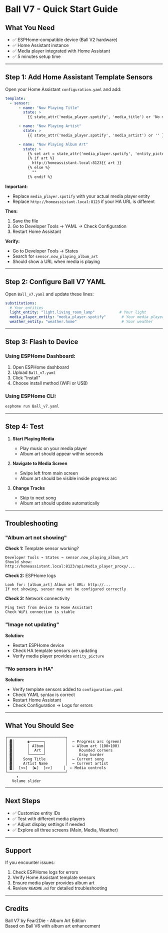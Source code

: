 # Ball V7 - Quick Start Guide

## What You Need

- ✅ ESPHome-compatible device (Ball V2 hardware)
- ✅ Home Assistant instance
- ✅ Media player integrated with Home Assistant
- ✅ 5 minutes setup time

---

## Step 1: Add Home Assistant Template Sensors

Open your Home Assistant `configuration.yaml` and add:

```yaml
template:
  - sensor:
      - name: "Now Playing Title"
        state: >
          {{ state_attr('media_player.spotify', 'media_title') or 'No media' }}

      - name: "Now Playing Artist"
        state: >
          {{ state_attr('media_player.spotify', 'media_artist') or '' }}

      - name: "Now Playing Album Art"
        state: >
          {% set art = state_attr('media_player.spotify', 'entity_picture') %}
          {% if art %}
            http://homeassistant.local:8123{{ art }}
          {% else %}
            ""
          {% endif %}
```

**Important:**
- Replace `media_player.spotify` with your actual media player entity
- Replace `http://homeassistant.local:8123` if your HA URL is different

**Then:**
1. Save the file
2. Go to Developer Tools → YAML → Check Configuration
3. Restart Home Assistant

**Verify:**
- Go to Developer Tools → States
- Search for `sensor.now_playing_album_art`
- Should show a URL when media is playing

---

## Step 2: Configure Ball V7 YAML

Open `Ball_v7.yaml` and update these lines:

```yaml
substitutions:
  # Your entities
  light_entity: "light.living_room_lamp"           # Your light
  media_player_entity: "media_player.spotify"       # Your media player
  weather_entity: "weather.home"                    # Your weather
```

---

## Step 3: Flash to Device

### Using ESPHome Dashboard:
1. Open ESPHome dashboard
2. Upload `Ball_v7.yaml`
3. Click "Install"
4. Choose install method (WiFi or USB)

### Using ESPHome CLI:
```bash
esphome run Ball_v7.yaml
```

---

## Step 4: Test

1. **Start Playing Media**
   - Play music on your media player
   - Album art should appear within seconds

2. **Navigate to Media Screen**
   - Swipe left from main screen
   - Album art should be visible inside progress arc

3. **Change Tracks**
   - Skip to next song
   - Album art should update automatically

---

## Troubleshooting

### "Album art not showing"

**Check 1:** Template sensor working?
```
Developer Tools → States → sensor.now_playing_album_art
Should show: http://homeassistant.local:8123/api/media_player_proxy/...
```

**Check 2:** ESPHome logs
```
Look for: [album_art] Album art URL: http://...
If not showing, sensor may not be configured correctly
```

**Check 3:** Network connectivity
```
Ping test from device to Home Assistant
Check WiFi connection is stable
```

### "Image not updating"

**Solution:**
- Restart ESPHome device
- Check HA template sensors are updating
- Verify media player provides `entity_picture`

### "No sensors in HA"

**Solution:**
- Verify template sensors added to `configuration.yaml`
- Check YAML syntax is correct
- Restart Home Assistant
- Check Configuration → Logs for errors

---

## What You Should See

```
┌──────────────────────────┐
│ ▓│      ◐──────┐         │  ← Progress arc (green)
│ ▓│      │ Album│         │  ← Album art (100×100)
│ ▓│      │  Art │         │     Rounded corners
│ ▓│      └──────┘         │     Gray border
│ ▓│    Song Title         │  ← Current song
│ ▓│    Artist Name        │  ← Current artist
│ ▓│  [<<]  [▶]  [>>]     │  ← Media controls
└──────────────────────────┘
     ↑
   Volume slider
```

---

## Next Steps

- ✅ Customize entity IDs
- ✅ Test with different media players
- ✅ Adjust display settings if needed
- ✅ Explore all three screens (Main, Media, Weather)

---

## Support

If you encounter issues:

1. Check ESPHome logs for errors
2. Verify Home Assistant template sensors
3. Ensure media player provides album art
4. Review `README.md` for detailed troubleshooting

---

## Credits

Ball V7 by Fear2Die - Album Art Edition  
Based on Ball V6 with album art enhancement
